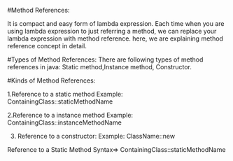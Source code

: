 
#Method References:

  It is compact and easy form of lambda expression.
  Each time when you are using lambda expression to just referring a method, 
  we can replace your lambda expression with method reference. here,
  we are explaining method reference concept in detail.
  
#Types of Method References:
  There are following types of method references in java:
  Static method,Instance method, Constructor.
  
  
  
  #Kinds of Method References:
  
   1.Reference to a static method
      Example:
               ContainingClass::staticMethodName
   
   
 2.Reference to a instance method
      Example:
               ContainingClass::instanceMethodName
  
  
  
  3. Reference to a constructor:
        Example:
                 ClassName::new
  
  
  
  
  
  
  Reference to a Static Method 
  Syntax=>
     ContainingClass::staticMethodName  
 
      
